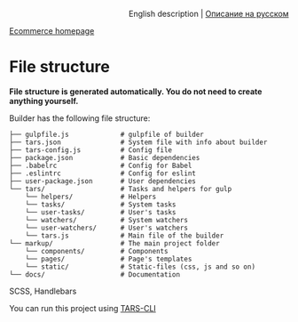 <p align="right">
English description | <a href="README_RU.md">Описание на русском</a>
</p>

[Ecommerce homepage](http://arnwald.ru/portfolio/petz/)

# File structure

**File structure is generated automatically. You do not need to create anything yourself.**

Builder has the following file structure:

```
├── gulpfile.js             # gulpfile of builder
├── tars.json               # System file with info about builder
├── tars-config.js          # Config file
├── package.json            # Basic dependencies
├── .babelrc                # Config for Babel
├── .eslintrc               # Config for eslint
├── user-package.json       # User dependencies
└── tars/                   # Tasks and helpers for gulp
    └── helpers/            # Helpers
    └── tasks/              # System tasks
    └── user-tasks/         # User's tasks
    └── watchers/           # System watchers
    └── user-watchers/      # User's watchers
    └── tars.js             # Main file of the builder
└── markup/                 # The main project folder
    └── components/         # Components
    └── pages/              # Page's templates
    └── static/             # Static-files (css, js and so on)
└── docs/                   # Documentation
```

SCSS,
Handlebars

You can run this project using [TARS-CLI](https://github.com/tars/tars-cli)

